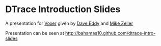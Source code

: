 DTrace Introduction Slides
==========================

A presentation for [Voxer](http://voxer.com) given by
[Dave Eddy](http://www.daveeddy.com) and [Mike Zeller](http://lightsandshapes.com)

Presentation can be seen at http://bahamas10.github.com/dtrace-intro-slides
